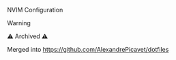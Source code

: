 NVIM Configuration

> [!WARNING]
> ⚠️ Archived ⚠️
> 
> Merged into https://github.com/AlexandrePicavet/dotfiles
